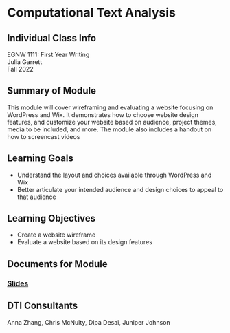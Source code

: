# Computational Text Analysis

## Individual Class Info
EGNW 1111: First Year Writing
<br>
Julia Garrett
<br>
Fall 2022
<br>


## Summary of Module
This module will cover wireframing and evaluating a website focusing on WordPress and Wix. It demonstrates how to choose website design features, and customize your website based on audience, project themes, media to be included, and more. The module also includes a handout on how to screencast videos

## Learning Goals
- Understand the layout and choices available through WordPress and Wix
- Better articulate your intended audience and design choices to appeal to that audience


## Learning Objectives
- Create a website wireframe
- Evaluate a website based on its design features

## Documents for Module

### [Slides](https://github.com/NULabNortheastern/digitalassignmentshowcase/blob/master/website-building/fa22-garrett-engw1111-wordpress-wix/fa22-garrett-website-building-and-evaluation.pdf)

## DTI Consultants
Anna Zhang, Chris McNulty, Dipa Desai, Juniper Johnson
